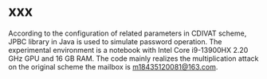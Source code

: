 # xxx
According to the configuration of related parameters in CDIVAT scheme, JPBC library in Java is used to simulate password operation.
The experimental environment is a notebook with Intel Core i9-13900HX 2.20 GHz GPU and 16 GB RAM. 
The code mainly realizes the multiplication attack on the original scheme
the mailbox is m18435120081@163.com.
